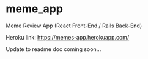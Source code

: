 # meme_app
Meme Review App (React Front-End / Rails Back-End)

Heroku link: https://memes-app.herokuapp.com/

Update to readme doc coming soon...
